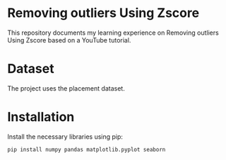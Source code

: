# Removing outliers Using Zscore
This repository documents my learning experience on Removing outliers Using Zscore based on a YouTube tutorial.

# Dataset
The project uses the placement dataset.

# Installation
Install the necessary libraries using pip:
```bash
pip install numpy pandas matplotlib.pyplot seaborn
